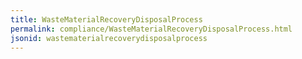 ```yaml
---
title: WasteMaterialRecoveryDisposalProcess
permalink: compliance/WasteMaterialRecoveryDisposalProcess.html
jsonid: wastematerialrecoverydisposalprocess
---
```


